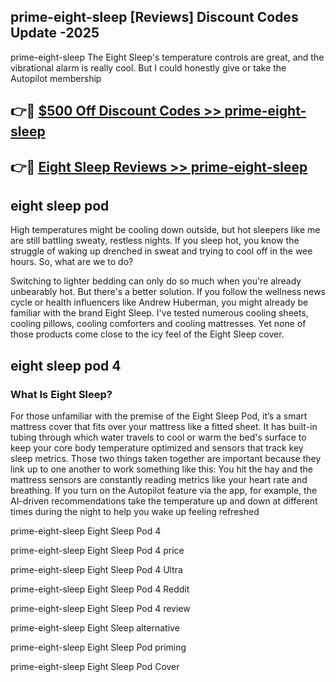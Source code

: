 ## prime-eight-sleep [Reviews​] Discount Codes Update -2025

prime-eight-sleep The Eight Sleep's temperature controls are great, and the vibrational alarm is really cool. But I could honestly give or take the Autopilot membership

## 👉🔴 [$500 Off Discount Codes >> prime-eight-sleep](http://download.freeplayer.one?title=prime-eight-sleep&ref=18-ES)

## 👉🔴 [Eight Sleep Reviews >> prime-eight-sleep](http://download.freeplayer.one?title=prime-eight-sleep&ref=18-ES)

## eight sleep pod

High temperatures might be cooling down outside, but hot sleepers like me are still battling sweaty, restless nights. If you sleep hot, you know the struggle of waking up drenched in sweat and trying to cool off in the wee hours. So, what are we to do?

Switching to lighter bedding can only do so much when you're already unbearably hot. But there's a better solution. If you follow the wellness news cycle or health influencers like Andrew Huberman, you might already be familiar with the brand Eight Sleep. I've tested numerous cooling sheets, cooling pillows, cooling comforters and cooling mattresses. Yet none of those products come close to the icy feel of the Eight Sleep cover.

## eight sleep pod 4

### What Is Eight Sleep?

For those unfamiliar with the premise of the Eight Sleep Pod, it’s a smart mattress cover that fits over your mattress like a fitted sheet. It has built-in tubing through which water travels to cool or warm the bed's surface to keep your core body temperature optimized and sensors that track key sleep metrics. Those two things taken together are important because they link up to one another to work something like this: You hit the hay and the mattress sensors are constantly reading metrics like your heart rate and breathing. If you turn on the Autopilot feature via the app, for example, the AI-driven recommendations take the temperature up and down at different times during the night to help you wake up feeling refreshed

prime-eight-sleep Eight Sleep Pod 4

prime-eight-sleep Eight Sleep Pod 4 price

prime-eight-sleep Eight Sleep Pod 4 Ultra

prime-eight-sleep Eight Sleep Pod 4 Reddit

prime-eight-sleep Eight Sleep Pod 4 review

prime-eight-sleep Eight Sleep alternative

prime-eight-sleep Eight Sleep Pod priming

prime-eight-sleep Eight Sleep Pod Cover